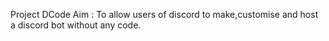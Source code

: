 Project DCode 
Aim : To allow users of discord to make,customise and host a discord bot without any code.
